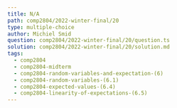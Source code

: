 ```yaml
---
title: N/A
path: comp2804/2022-winter-final/20
type: multiple-choice
author: Michiel Smid
question: comp2804/2022-winter-final/20/question.ts
solution: comp2804/2022-winter-final/20/solution.md
tags:
  - comp2804
  - comp2804-midterm
  - comp2804-random-variables-and-expectation-(6)
  - comp2804-random-variables-(6.1)
  - comp2804-expected-values-(6.4)
  - comp2804-linearity-of-expectations-(6.5)
---
```

